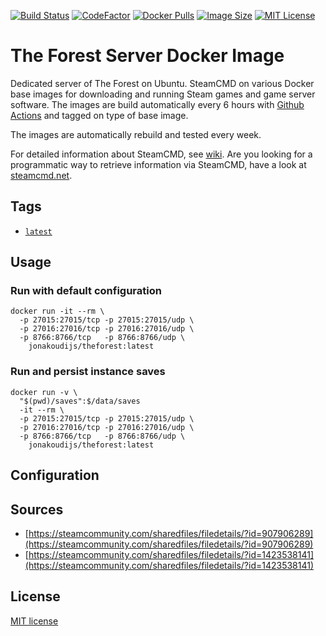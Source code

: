 [![Build Status](https://img.shields.io/github/workflow/status/jonakoudijs/docker-theforest/build.svg?logo=github)](https://github.com/jonakoudijs/docker-theforest/actions)
[![CodeFactor](https://www.codefactor.io/repository/github/jonakoudijs/docker-theforest/badge)](https://www.codefactor.io/repository/github/jonakoudijs/docker-theforest)
[![Docker Pulls](https://img.shields.io/docker/pulls/jonakoudijs/theforest.svg)](https://hub.docker.com/r/jonakoudijs/theforest)
[![Image Size](https://img.shields.io/docker/image-size/jonakoudijs/theforest/latest.svg)](https://hub.docker.com/r/jonakoudijs/theforest)
[![MIT License](https://img.shields.io/badge/license-MIT-blue.svg)](LICENSE)

# The Forest Server Docker Image

Dedicated server of The Forest on Ubuntu.
SteamCMD on various Docker base images for downloading and running Steam games
and game server software. The images are build automatically every 6 hours with
[Github Actions](https://github.com/steamcmd/docker/actions) and tagged on type
of base image.

The images are automatically rebuild and tested every week.

For detailed information about SteamCMD,
see [wiki](https://developer.valvesoftware.com/wiki/SteamCMD).
Are you looking for a programmatic way to retrieve information via SteamCMD,
have a look at [steamcmd.net](https://www.steamcmd.net).

## Tags

* [`latest`](Dockerfile)

## Usage

### Run with default configuration
```shell
docker run -it --rm \
  -p 27015:27015/tcp -p 27015:27015/udp \
  -p 27016:27016/tcp -p 27016:27016/udp \
  -p 8766:8766/tcp   -p 8766:8766/udp \
    jonakoudijs/theforest:latest
```
### Run and persist instance saves
```shell
docker run -v \
  "$(pwd)/saves":$/data/saves
  -it --rm \
  -p 27015:27015/tcp -p 27015:27015/udp \
  -p 27016:27016/tcp -p 27016:27016/udp \
  -p 8766:8766/tcp   -p 8766:8766/udp \
    jonakoudijs/theforest:latest
```


## Configuration

## Sources

* [https://steamcommunity.com/sharedfiles/filedetails/?id=907906289](https://steamcommunity.com/sharedfiles/filedetails/?id=907906289)
* [https://steamcommunity.com/sharedfiles/filedetails/?id=1423538141](https://steamcommunity.com/sharedfiles/filedetails/?id=1423538141)

## License

[MIT license](LICENSE)
